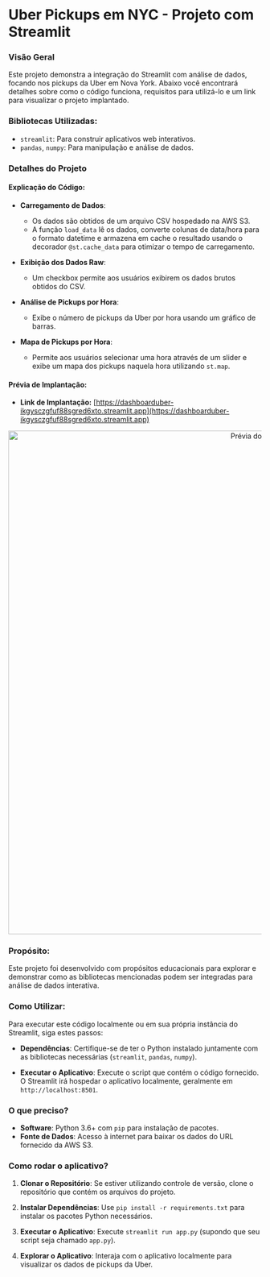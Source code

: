 # Uber Pickups em NYC - Projeto com Streamlit

### Visão Geral
Este projeto demonstra a integração do Streamlit com análise de dados, focando nos pickups da Uber em Nova York. Abaixo você encontrará detalhes sobre como o código funciona, requisitos para utilizá-lo e um link para visualizar o projeto implantado.

### Bibliotecas Utilizadas:
- `streamlit`: Para construir aplicativos web interativos.
- `pandas`, `numpy`: Para manipulação e análise de dados.

### Detalhes do Projeto

#### Explicação do Código:

- **Carregamento de Dados**:
   - Os dados são obtidos de um arquivo CSV hospedado na AWS S3.
   - A função `load_data` lê os dados, converte colunas de data/hora para o formato datetime e armazena em cache o resultado usando o decorador `@st.cache_data` para otimizar o tempo de carregamento.

- **Exibição dos Dados Raw**:
   - Um checkbox permite aos usuários exibirem os dados brutos obtidos do CSV.

- **Análise de Pickups por Hora**:
   - Exibe o número de pickups da Uber por hora usando um gráfico de barras.

- **Mapa de Pickups por Hora**:
   - Permite aos usuários selecionar uma hora através de um slider e exibe um mapa dos pickups naquela hora utilizando `st.map`.

#### Prévia de Implantação:

- **Link de Implantação:** [https://dashboarduber-ikgysczgfuf88sgred6xto.streamlit.app](https://dashboarduber-ikgysczgfuf88sgred6xto.streamlit.app)
<p align="center">
  <a href="https://imgur.com/r0rwcar">
    <img src="https://i.imgur.com/r0rwcar.png" alt="Prévia do Aplicativo" width="1000"/>
  </a>
</p>

### Propósito:
Este projeto foi desenvolvido com propósitos educacionais para explorar e demonstrar como as bibliotecas mencionadas podem ser integradas para análise de dados interativa.

### Como Utilizar:

Para executar este código localmente ou em sua própria instância do Streamlit, siga estes passos:

- **Dependências**: Certifique-se de ter o Python instalado juntamente com as bibliotecas necessárias (`streamlit`, `pandas`, `numpy`).

- **Executar o Aplicativo**: Execute o script que contém o código fornecido. O Streamlit irá hospedar o aplicativo localmente, geralmente em `http://localhost:8501`.

### O que preciso?

- **Software**: Python 3.6+ com `pip` para instalação de pacotes.
- **Fonte de Dados**: Acesso à internet para baixar os dados do URL fornecido da AWS S3.

### Como rodar o aplicativo?

1. **Clonar o Repositório**: Se estiver utilizando controle de versão, clone o repositório que contém os arquivos do projeto.

2. **Instalar Dependências**: Use `pip install -r requirements.txt` para instalar os pacotes Python necessários.

3. **Executar o Aplicativo**: Execute `streamlit run app.py` (supondo que seu script seja chamado `app.py`).

4. **Explorar o Aplicativo**: Interaja com o aplicativo localmente para visualizar os dados de pickups da Uber.

